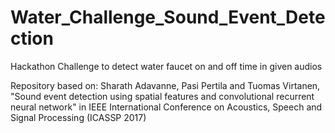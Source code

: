 # Water_Challenge_Sound_Event_Detection
Hackathon Challenge to detect water faucet on and off time in given audios 

Repository based on: 
Sharath Adavanne, Pasi Pertila and Tuomas Virtanen, "Sound event detection using spatial features and convolutional recurrent neural network" in IEEE International Conference on Acoustics, Speech and Signal Processing (ICASSP 2017)
